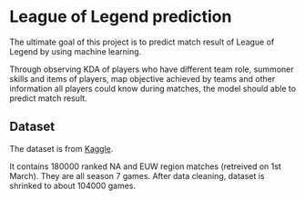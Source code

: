 # League of Legend prediction

The ultimate goal of this project is to predict match result of League of Legend by using machine learning.


Through observing KDA of players who have different team role, summoner skills and items of players, map objective achieved by teams and other information all players could know during matches, the model should able to predict match result.

## Dataset
The dataset is from [Kaggle](https://www.kaggle.com/paololol/league-of-legends-ranked-matches/data).


It contains 180000 ranked NA and EUW region matches (retreived on 1st March). They are all season 7 games. After data cleaning, dataset is shrinked to about 104000 games.